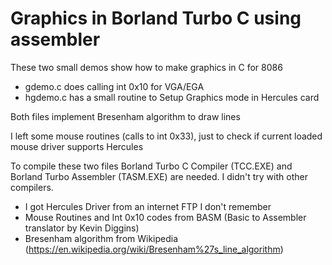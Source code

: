 # Graphics in Borland Turbo C using assembler
These two small demos show how to make graphics in C for 8086
* gdemo.c does calling int 0x10 for VGA/EGA
* hgdemo.c has a small routine to Setup Graphics mode in Hercules card

Both files implement Bresenham algorithm to draw lines

I left some mouse routines (calls to int 0x33), 
just to check if current loaded mouse driver supports Hercules

To compile these two files Borland Turbo C Compiler (TCC.EXE) and Borland Turbo Assembler (TASM.EXE) are needed.
I didn't try with other compilers.

* I got Hercules Driver from an internet FTP I don't remember
* Mouse Routines and Int 0x10 codes from BASM (Basic to Assembler translator by Kevin Diggins)
* Bresenham algorithm from Wikipedia (https://en.wikipedia.org/wiki/Bresenham%27s_line_algorithm)
